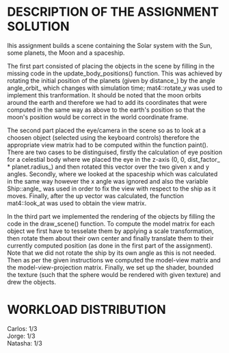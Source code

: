 DESCRIPTION OF THE ASSIGNMENT SOLUTION
==========
Ihis assignment builds a scene containing the Solar system with the Sun, some planets, the Moon and a spaceship.

The first part consisted of placing the objects in the scene by filling in the missing code in the update_body_positions() function. This was achieved by rotating the initial position of the planets (given by distance_) by the angle angle_orbit_ which changes with simulation time; mat4::rotate_y was used to implement this tranformation. 
It should be noted that the moon orbits around the earth and therefore we had to add its coordinates that were computed in the same way as above to the earth's position so that the moon's position would be correct in the world coordinate frame. 

The second part placed the eye/camera in the scene so as to look at a choosen object (selected using the keyboard controls) therefore the appropriate view matrix had to be computed within the function paint(). There are two cases to be distinguised, firstly the calculation of eye position for a celestial body where we placed the eye in the z-axis (0, 0, dist_factor_ * planet.radius_) and then rotated this vector over the two given x and y angles. Secondly, where we looked at the spaceship which was calculated in the same way however the x angle was ignored and also the variable Ship::angle_ was used in order to fix the view with respect to the ship as it moves.
Finally, after the up vector was calculated, the function mat4::look_at was used to obtain the view matrix. 

In the third part we implemented the rendering of the objects by filling the code in the draw_scene() function. To compute the model matrix for each object we first have to tesselate them by applying a scale transformation, then rotate them about their own center and finally translate them to their currently computed position (as done in the first part of the assignment). Note that we did not rotate the ship by its own angle as this is not needed. Then as per the given instructions we computed the model-view matrix and the model-view-projection matrix. Finally, we set up the shader, bounded the texture (such that the sphere would be rendered with given texture) and drew 
the objects. 


WORKLOAD DISTRIBUTION
==================================
Carlos: 1/3  
Jorge: 1/3  
Natasha: 1/3
